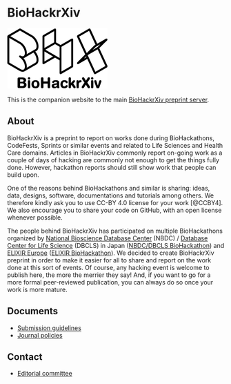 # BioHackrXiv

![BioHackrXiv logo](assets/logo/BioHackrXiv-logo-transparent-340x140.png)

This is the companion website to the main [BioHackrXiv preprint server](https://biohackrxiv.org/).

## About

BioHackrXiv is a preprint to report on works done during BioHackathons, CodeFests, Sprints or similar events and related to Life Sciences and Health Care domains. Articles in BioHackrXiv commonly report on-going work as a couple of days of hacking are commonly not enough to get the things fully done. However, hackathon reports should still show work that people can build upon.

One of the reasons behind BioHackathons and similar is sharing: ideas, data, designs, software, documentations and tutorials among others. We therefore kindly ask you to use CC-BY 4.0 license for your work [@CCBY4].  We also encourage you to share your code on GitHub, with an open license whenever possible.

The people behind BioHackrXiv has participated on multiple BioHackathons organized by [National Bioscience Database Center](https://biosciencedbc.jp/en/) (NBDC) / [Database Center for Life Science](http://dbcls.jp/index-en.html) (DBCLS) in Japan ([NBDC/DBCLS BioHackathon](http://biohackathon.org/)) and [ELIXIR Europe](https://elixir-europe.org/) ([ELIXIR BioHackathon](https://www.biohackathon-europe.org/)). We decided to create BioHackrXiv preprint in order to make it easier for all to share and report on the work done at this sort of events. Of course, any hacking event is welcome to publish here, the more the merrier they say! And, if you want to go for a more formal peer-reviewed publication, you can always do so once your work is more mature.

## Documents

* [Submission guidelines](submission_guidelines)
* [Journal policies](journal_policies)

## Contact

* [Editorial committee](mailto:biohackrxiv@googlegroups.com)

